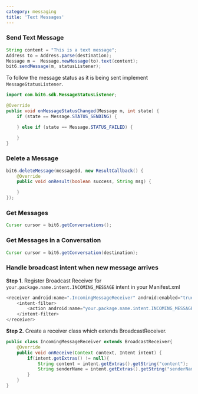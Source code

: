 ```yaml
---
category: messaging
title: 'Text Messages'
---
```



### Send Text Message

```java
String content = "This is a text message";
Address to = Address.parse(destination);
Message m =  Message.newMessage(to).text(content);
bit6.sendMessage(m, statusListener);
```

To follow the message status as it is being sent implement `MessageStatusListener`.

```java
import com.bit6.sdk.MessageStatusListener;

@Override
public void onMessageStatusChanged(Message m, int state) {
	if (state == Message.STATUS_SENDING) {

	} else if (state == Message.STATUS_FAILED) {

	}
}
```


### Delete a Message

```java
bit6.deleteMessage(messageId, new ResultCallback() {
	@Override
	public void onResult(boolean success, String msg) {

	}
});
```

### Get Messages

```java
Cursor cursor = bit6.getConversations();
```


### Get Messages in a Conversation

```java
Cursor cursor = bit6.getConversation(destination);
```

### Handle broadcast intent when new message arrives
**Step 1.** Register Broadcast Receiver for `your.package.name.intent.INCOMING_MESSAGE` intent in your Manifest.xml

```java
<receiver android:name=".IncomingMessageReceiver" android:enabled="true">
    <intent-filter>
        <action android:name="your.package.name.intent.INCOMING_MESSAGE"></action>
    </intent-filter>
</receiver>
```

**Step 2.** Create a receiver class which extends BroadcastReceiver.

```java
public class IncomingMessageReceiver extends BroadcastReceiver{
	@Override
	public void onReceive(Context context, Intent intent) {
	    if(intent.getExtras() != null){
			String content = intent.getExtras().getString("content");
			String senderName = intent.getExtras().getString("senderName");
		}
	}
}
```

